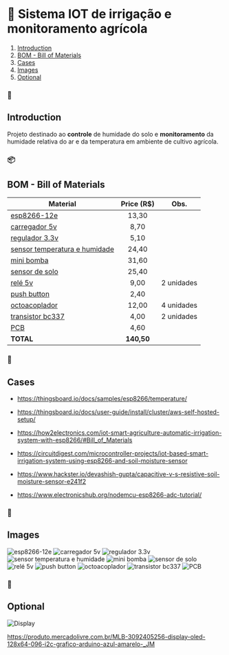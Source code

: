 #  Sistema IOT de irrigação e monitoramento agrícola

1. [Introduction](#🚪)
2. [BOM - Bill of Materials](#📦)
3. [Cases](#)
4. [Images](#)
5. [Optional](#) 

### 🚪
## Introduction

Projeto destinado ao **controle** de humidade do solo e **monitoramento** da humidade relativa do ar e da temperatura em ambiente de cultivo agrícola. 

### 📦 
## BOM - Bill of Materials
 
| Material    | Price (R$)  | Obs.    |
|---|:---:|---|
| [esp8266-12e](https://produto.mercadolivre.com.br/MLB-1907050722-10x-modulo-wi-fi-esp8266-esp-12e-arduino-nota-fiscal-_JM#position=1&search_layout=stack&type=item&tracking_id=2d2e424e-874b-483e-bd6f-de6577e67ca7) | 13,30    | |
| [carregador 5v](https://produto.mercadolivre.com.br/MLB-2186040777-carregador-de-celular-portas-usb-e-cabo-lehmox-_JM#position=30&search_layout=stack&type=item&tracking_id=f5cff41b-8cd7-44a9-bb05-1a0c531d35b4) | 8,70 ||
| [regulador 3.3v](https://produto.mercadolivre.com.br/MLB-2807887210-20-modulo-regulador-de-tenso-33v-ams1117-33-_JM#position=7&search_layout=grid&type=item&tracking_id=11326d21-f718-4b99-b237-191f59bbc829) | 5,10 ||
| [sensor temperatura e humidade](https://produto.mercadolivre.com.br/MLB-3107057574-1x-modulo-sensor-de-umidade-e-temperatura-dht11-_JM)|24,40||
| [mini bomba](https://produto.mercadolivre.com.br/MLB-2721582056-mini-bomba-de-agua-submersivel-5v-aquario-_JM)|31,60||
| [sensor de solo](https://produto.mercadolivre.com.br/MLB-2643313690-sensor-umidade-do-solo-arduino-pic-eletrokits-_JM)|25,40||
| [relé 5v](https://produto.mercadolivre.com.br/MLB-1586973462-kit-10-pecas-rele-5v-1-contato-reversivel-10a-5-pinos-_JM#position=21&search_layout=grid&type=item&tracking_id=3d52d1e3-460d-42b3-8055-d38f81ec38c0)| 9,00 | 2 unidades |
| [push button](https://produto.mercadolivre.com.br/MLB-1858468268-kit-10x-chave-tactil-push-button-6x6x5mm-arduino-eletrnica-_JM#position=3&search_layout=stack&type=item&tracking_id=cbc63715-f20b-4715-b71f-ceae2e2f0b7b)| 2,40 ||
| [octoacoplador](https://produto.mercadolivre.com.br/MLB-2852866237-kit-c-10-unidades-optoacoplador-pc814-_JM#position=12&search_layout=stack&type=item&tracking_id=fec8b911-dba1-4467-82a2-fbf29e6434ed)| 12,00| 4 unidades ||
| [transistor bc337](https://produto.mercadolivre.com.br/MLB-2216562411-transistor-bc547-npn-para-projetos-10-pecas-_JM#position=3&search_layout=stack&type=item&tracking_id=7f7cbe23-53ea-4a31-b9f1-2a2b9964b7f1)|4,00|2 unidades|
| [PCB](https://produto.mercadolivre.com.br/MLB-1653387336-10x-placa-fenolite-pcb-ilhada-7x9-perfurada-circuito-impress-_JM#position=3&search_layout=grid&type=item&tracking_id=89f09f70-107e-462e-b941-97cc35200b74)| 4,60 ||
| **TOTAL** | **140,50** |  
  

###  
  ## Cases

- https://thingsboard.io/docs/samples/esp8266/temperature/

- https://thingsboard.io/docs/user-guide/install/cluster/aws-self-hosted-setup/

- https://how2electronics.com/iot-smart-agriculture-automatic-irrigation-system-with-esp8266/#Bill_of_Materials

- https://circuitdigest.com/microcontroller-projects/iot-based-smart-irrigation-system-using-esp8266-and-soil-moisture-sensor

- https://www.hackster.io/devashish-gupta/capacitive-v-s-resistive-soil-moisture-sensor-e241f2

- https://www.electronicshub.org/nodemcu-esp8266-adc-tutorial/


### 
## Images 

![esp8266-12e](./images/Screenshot_20230125_023417.png)
![carregador 5v](./images/Screenshot_20230125_023623.png) 
![regulador 3.3v](./images/Screenshot_20230125_024043.png)
![sensor temperatura e humidade](./images/Screenshot_20230125_024320.png)
![mini bomba](./images/Screenshot_20230125_024737.png)
![sensor de solo](./images/Screenshot_20230125_025016.png)
![relé 5v](./images/Screenshot_20230125_025052.png)
![push button](./images/Screenshot_20230125_025128.png)
![octoacoplador](./images/Screenshot_20230125_025205.png)
![transistor bc337](./images/Screenshot_20230125_025306.png)
![PCB](./images/Screenshot_20230125_025339.png)

### 
## Optional 

![Display](./images/Screenshot_20230105-235344.png)

https://produto.mercadolivre.com.br/MLB-3092405256-display-oled-128x64-096-i2c-grafico-arduino-azul-amarelo-_JM


